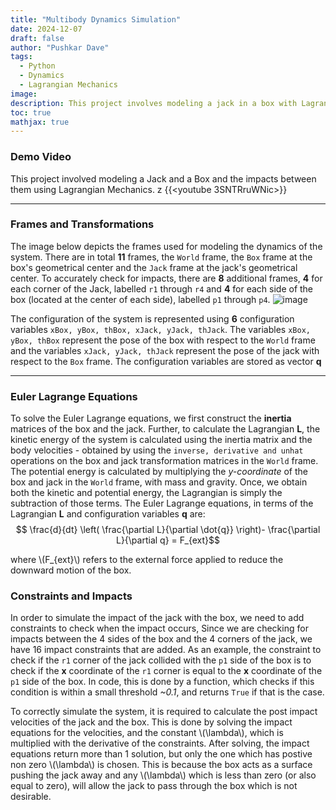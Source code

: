 ```yaml
---
title: "Multibody Dynamics Simulation"
date: 2024-12-07
draft: false
author: "Pushkar Dave"
tags:
  - Python
  - Dynamics
  - Lagrangian Mechanics
image: 
description: This project involves modeling a jack in a box with Lagrangian Mechanics
toc: true
mathjax: true
---
```


### Demo Video
This project involved modeling a Jack and a Box and the impacts between them using Lagrangian Mechanics. 
z
{{<youtube 3SNTRruWNic>}}

---
### Frames and Transformations

The image below depicts the frames used for modeling the dynamics of the system. There are in total **11** frames, the `World` frame, the `Box` frame at the box's geometrical center and the `Jack` frame at the jack's geometrical center. To accurately check for impacts, there are **8** additional frames, **4** for each corner of the Jack, labelled `r1` through `r4` and **4** for each side of the box (located at the center of each side), labelled  `p1` through `p4`.
![image](/images/projects/jack-sim/Frames.png)

The configuration of the system is represented using **6** configuration variables `xBox, yBox, thBox, xJack, yJack, thJack`.  The variables `xBox, yBox, thBox` represent the pose of the box with respect to the `World` frame and the variables `xJack, yJack, thJack` represent the pose of the jack with respect to the `Box` frame. The configuration variables are stored as vector **q**

---
### Euler Lagrange Equations
To solve the Euler Lagrange equations, we first construct the **inertia** matrices of the box and the jack. Further, to calculate the Lagrangian **L**, the kinetic energy of the system is calculated using the inertia matrix and the body velocities - obtained by using the `inverse, derivative and unhat` operations on the box and jack transformation matrices in the `World` frame. The potential energy is calculated by multiplying the *y-coordinate* of the box and jack in the `World` frame, with mass and gravity. Once, we obtain both the kinetic and potential energy, the Lagrangian is simply the subtraction of those terms.
The Euler Lagrange equations, in terms of the Lagrangian **L** and configuration variables **q** are:
$$ \frac{d}{dt} \left( \frac{\partial L}{\partial \dot{q}} \right)- \frac{\partial L}{\partial q} = F_{ext}$$

where \\(F_{ext}\\) refers to the external force applied to reduce the downward motion of the box.

### Constraints and Impacts
In order to simulate the impact of the jack with the box, we need to add constraints to check when the impact occurs, Since we are checking for impacts between the 4 sides of the box and the 4 corners of the jack, we have 16 impact constraints that are added. As an example, the constraint to check if the `r1` corner of the jack collided with the `p1` side of the box is to check if the **x** coordinate of the `r1` corner is equal to the **x** coordinate of the `p1` side of the box. In code, this is done by a function,  which checks if this condition is within a small threshold *~0.1*, and returns `True` if that is the case. 

To correctly simulate the system, it is required to calculate the post impact velocities of the jack and the box. This is done by solving the impact equations for the velocities, and the constant \\(\lambda\\), which is multiplied with the derivative of the constraints. After solving, the impact equations return more than 1 solution, but only the one which has postive non zero \\(\lambda\\) is chosen. This is because the box acts as a surface pushing the jack away and any \\(\lambda\\) which is less than zero (or also equal to zero), will allow the jack to pass through the box which is not desirable. 


